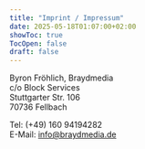 ```yaml
---
title: "Imprint / Impressum"
date: 2025-05-18T01:07:00+02:00
showToc: true
TocOpen: false
draft: false
---
```


Byron Fröhlich, Braydmedia  
c/o Block Services  
Stuttgarter Str. 106  
70736 Fellbach  
  
Tel: (+49) 160 94194282  
E-Mail: info@braydmedia.de  